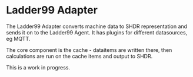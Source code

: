 # Ladder99 Adapter

The Ladder99 Adapter converts machine data to SHDR representation and sends it on to the Ladder99 Agent. It has plugins for different datasources, eg MQTT.

The core component is the cache - dataitems are written there, then calculations are run on the cache items and output to SHDR.

This is a work in progress.
